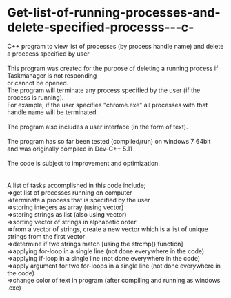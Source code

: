 # Get-list-of-running-processes-and-delete-specified-processs---c-
C++ program to view list of processes (by process handle name) and delete a proccess specified by user <br />
<br />
This program was created for the purpose of deleting a running process if Taskmanager is not responding <br />
or cannot be opened. <br />
The program will terminate any process specified by the user (if the process is running). <br />
For example, if the user specifies "chrome.exe" all processes with that handle name will be terminated.<br />
<br />
The program also includes a user interface (in the form of text). <br />
<br />
The program has so far been tested (compiled/run) on windows 7 64bit <br />
and was originally compiled in Dev-C++ 5.11 <br />
<br />
The code is subject to improvement and optimization. <br />
<br />
<br />
A list of tasks accomplished in this code include;<br />
=>get list of processes running on computer <br />
=>terminate a process that is specified by the user <br />
=>storing integers as array (using vector) <br />
=>storing strings as list (also using vector) <br />
=>sorting vector of strings in alphabetic order <br />
=>from a vector of strings, create a new vector which is a list of unique strings from the first vector <br />
=>determine if two strings match [using the strcmp() function] <br />
=>applying for-loop in a single line (not done everywhere in the code)<br />
=>applying if-loop in a single line (not done everywhere in the code) <br />
=>apply argument for two for-loops in a single line (not done everywhere in the code)<br />
=>change color of text in program (after compiling and running as windows .exe) <br />
